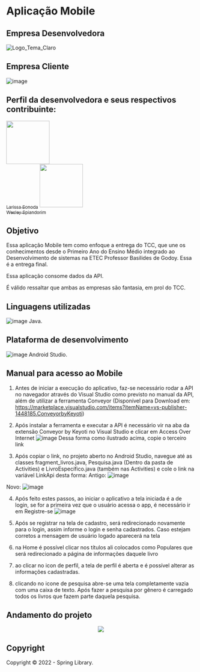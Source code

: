 # Aplicação Mobile

## Empresa Desenvolvedora 

![Logo_Tema_Claro](https://user-images.githubusercontent.com/80417466/204097070-12365f5d-71a3-43c0-b86c-458c84d15c1b.png)

## Empresa Cliente 

![image](https://user-images.githubusercontent.com/80417466/205521539-e6f8519b-a243-455c-a31e-f6512c1eadd4.png)

## Perfil da desenvolvedora e seus respectivos contribuinte:
[<img src="https://avatars.githubusercontent.com/u/82535458?v=4" width=115><br><sub>Larissa Sonoda</sub>](https://github.com/LarissaSonoda) 
[<img src="https://avatars.githubusercontent.com/u/85853884?v=4" width=115><br><sub>Wesley Spiandorim</sub>](https://github.com/Wesley123HD)

## Objetivo

Essa aplicação Mobile tem como enfoque a entrega do TCC, que une os conhecimentos desde o Primeiro Ano do Ensino Médio integrado ao Desenvolvimento de sistemas na ETEC Professor Basilides de Godoy. Essa é a entrega final.

Essa aplicação consome dados da API.

É válido ressaltar que ambas as empresas são fantasia, em prol do TCC.

## Linguagens utilizadas
![image](https://user-images.githubusercontent.com/82535458/205627649-49982a35-688b-4a9b-bab5-5f24b500a3aa.png)
Java.

## Plataforma de desenvolvimento
![image](https://user-images.githubusercontent.com/82535458/205627728-730d27d1-247d-4c8f-b2dc-eb5f400c68a1.png)
Android Studio.

## Manual para acesso ao Mobile
1. Antes de iniciar a execução do aplicativo, faz-se necessário rodar a API no navegador através do Visual Studio como previsto no manual da API, além de utilizar a ferramenta Conveyor (Disponível para Download em: https://marketplace.visualstudio.com/items?itemName=vs-publisher-1448185.ConveyorbyKeyoti)

2. Após instalar a ferramenta e executar a API é necessário vir na aba da extensão Conveyor by Keyoti no Visual Studio e clicar em Access Over Internet
![image](https://user-images.githubusercontent.com/82535458/205628622-918857d3-6619-462c-8c1f-320e525a961b.png)
  Dessa forma como ilustrado acima, copie o terceiro link 
  
3. Após copiar o link, no projeto aberto no Android Studio, navegue até as classes fragment_livros.java, Pesquisa.java (Dentro da pasta de Activities) e LivroEspecífico.java (também nas Activities) e cole o link na variável LinkApi desta forma:
Antigo:
![image](https://user-images.githubusercontent.com/82535458/205629822-ce6f151e-1e71-46cf-8aa8-9cb3d7573acf.png)

Novo:
![image](https://user-images.githubusercontent.com/82535458/205629949-bd4b37e9-4c4c-4204-b3f0-82e775a37b3f.png)

4. Após feito estes passos, ao iniciar o aplicativo a tela iniciada é a de login, se for a primeira vez que o usuário acessa o app, é necessário ir em Registre-se
![image](https://user-images.githubusercontent.com/82535458/205630266-a50b67c9-2a5b-4a32-a544-b8bb39bf538f.png)

5. Após se registrar na tela de cadastro, será redirecionado novamente para o login, assim informe o login e senha cadastrados. Caso estejam corretos a mensagem de usuário logado aparecerá na tela

6. na Home é possível clicar nos títulos ali colocados como Populares que será redirecionado a página de informações daquele livro

7. ao clicar no icon de perfil, a tela de perfil é aberta e é possível alterar as informações cadastradas.

8. clicando no icone de pesquisa abre-se uma tela completamente vazia com uma caixa de texto. Após fazer a pesquisa por gênero é carregado todos os livros que fazem parte daquela pesquisa.

## Andamento do projeto

<p align = "center">
<img src="http://img.shields.io/static/v1?label=STATUS&message=CONCLUIDO&color=GREEN&style=for-the-badge"/>
</p>

## Copyright

Copyright :copyright: 2022 - Spring Library.
